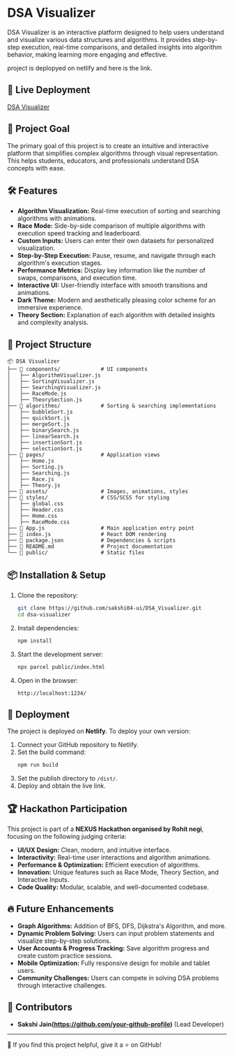 # DSA Visualizer

DSA Visualizer is an interactive platform designed to help users understand and visualize various data structures and algorithms. It provides step-by-step execution, real-time comparisons, and detailed insights into algorithm behavior, making learning more engaging and effective.

project is deplopyed on netlify and here is the link.

## 🚀 Live Deployment
[DSA Visualizer](https://dsa-visulaizers.netlify.app/)

## 🎯 Project Goal
The primary goal of this project is to create an intuitive and interactive platform that simplifies complex algorithms through visual representation. This helps students, educators, and professionals understand DSA concepts with ease.

## 🛠 Features
- **Algorithm Visualization:** Real-time execution of sorting and searching algorithms with animations.
- **Race Mode:** Side-by-side comparison of multiple algorithms with execution speed tracking and leaderboard.
- **Custom Inputs:** Users can enter their own datasets for personalized visualization.
- **Step-by-Step Execution:** Pause, resume, and navigate through each algorithm's execution stages.
- **Performance Metrics:** Display key information like the number of swaps, comparisons, and execution time.
- **Interactive UI:** User-friendly interface with smooth transitions and animations.
- **Dark Theme:** Modern and aesthetically pleasing color scheme for an immersive experience.
- **Theory Section:** Explanation of each algorithm with detailed insights and complexity analysis.

## 📂 Project Structure
```
📦 DSA Visualizer
├── 📁 components/             # UI components
│   ├── AlgorithmVisualizer.js
│   ├── SortingVisualizer.js
│   ├── SearchingVisualizer.js
│   ├── RaceMode.js
│   ├── TheorySection.js
├── 📁 algorithms/             # Sorting & searching implementations
│   ├── bubbleSort.js
│   ├── quickSort.js
│   ├── mergeSort.js
│   ├── binarySearch.js
│   ├── linearSearch.js
│   ├── insertionSort.js
│   ├── selectionSort.js
├── 📁 pages/                  # Application views
│   ├── Home.js
│   ├── Sorting.js
│   ├── Searching.js
│   ├── Race.js
│   ├── Theory.js
├── 📁 assets/                 # Images, animations, styles
├── 📁 styles/                 # CSS/SCSS for styling
│   ├── global.css
│   ├── Header.css
│   ├── Home.css
│   ├── RaceMode.css
├── 📄 App.js                  # Main application entry point
├── 📄 index.js                # React DOM rendering
├── 📄 package.json            # Dependencies & scripts
├── 📄 README.md               # Project documentation
└── 📂 public/                 # Static files
```

## 📦 Installation & Setup
1. Clone the repository:
   ```sh
   git clone https://github.com/sakshi04-ui/DSA_Visualizer.git
   cd dsa-visualizer
   ```
2. Install dependencies:
   ```sh
   npm install
   ```
3. Start the development server:
   ```sh
   npx parcel public/index.html
   ```
4. Open in the browser:
   ```
   http://localhost:1234/
   ```

## 🚀 Deployment
The project is deployed on **Netlify**. To deploy your own version:
1. Connect your GitHub repository to Netlify.
2. Set the build command:
   ```sh
   npm run build
   ```
3. Set the publish directory to `/dist/`.
4. Deploy and obtain the live link.

## 🏆 Hackathon Participation
This project is part of a **NEXUS Hackathon organised by Rohit negi**, focusing on the following judging criteria:
- **UI/UX Design:** Clean, modern, and intuitive interface.
- **Interactivity:** Real-time user interactions and algorithm animations.
- **Performance & Optimization:** Efficient execution of algorithms.
- **Innovation:** Unique features such as Race Mode, Theory Section, and Interactive Inputs.
- **Code Quality:** Modular, scalable, and well-documented codebase.

## 🔥 Future Enhancements
- **Graph Algorithms:** Addition of BFS, DFS, Dijkstra's Algorithm, and more.
- **Dynamic Problem Solving:** Users can input problem statements and visualize step-by-step solutions.
- **User Accounts & Progress Tracking:** Save algorithm progress and create custom practice sessions.
- **Mobile Optimization:** Fully responsive design for mobile and tablet users.
- **Community Challenges:** Users can compete in solving DSA problems through interactive challenges.

## 👥 Contributors
- **Sakshi Jain(https://github.com/your-github-profile)** (Lead Developer)

---
🌟 If you find this project helpful, give it a ⭐ on GitHub!
